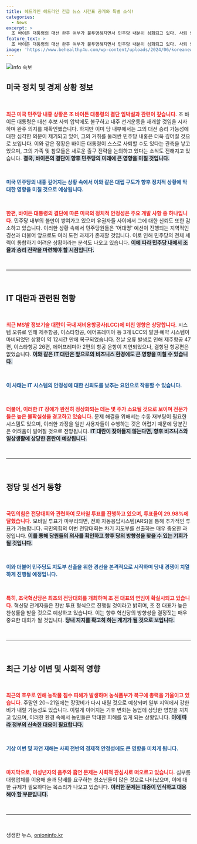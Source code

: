 ```yaml
---
title: 헤드라인 헤드라인 긴급 뉴스 시간표 공개와 특별 소식!
categories:
  - News
excerpt: >
  조 바이든 대통령의 대선 완주 여부가 불투명해지면서 민주당 내분이 심화되고 있다. 사퇴 압박이 거세지는 가운데 바이든은 선거운동 재개를 시사하며 결단이 임박한 상황이다. 클릭하세요!
feature_text: >
  조 바이든 대통령의 대선 완주 여부가 불투명해지면서 민주당 내분이 심화되고 있다. 사퇴 압박이 거세지는 가운데 바이든은 선거운동 재개를 시사하며 결단이 임박한 상황이다. 클릭하세요!
image: 'https://www.behealthy4u.com/wp-content/uploads/2024/06/koreanews.jpg'
---
```


<p><img src="https://www.behealthy4u.com/wp-content/uploads/2024/06/koreanews.jpg" alt="info 속보" /></p>

<h2 data-ke-size="size26">미국 정치 및 경제 상황 정보</h2>

<p data-ke-size="size16">&nbsp;</p>

<p><b><span style="color: #ee2323;">최근 미국 민주당 내홍 상황은 조 바이든 대통령의 결단 임박설과 관련이 깊습니다.</span></b> 조 바이든 대통령은 대선 후보 사퇴 압박에도 불구하고 내주 선거운동을 재개할 것임을 시사하며 완주 의지를 재확인했습니다. 하지만 이미 당 내부에서는 그의 대선 승리 가능성에 대한 심각한 의문이 제기되고 있어, 그의 거취를 둘러싼 민주당 내홍은 더욱 깊어질 것으로 보입니다. 이와 같은 정황은 바이든 대통령이 스스로 사퇴할 수도 있다는 관측을 낳고 있으며, 그의 가족 및 참모들은 새로운 출구 전략을 논의하고 있다는 소식도 전해지고 있습니다. <b><span style="background-color: #21538527;">결국, 바이든의 결단이 향후 민주당의 미래에 큰 영향을 미칠 것입니다.</span></b> </p>

<p data-ke-size="size16">&nbsp;</p>

<p><b><span style="color: #1a5490;">미국 민주당의 내홍 깊어지는 상황 속에서 이와 같은 대립 구도가 향후 정치적 상황에 막대한 영향을 미칠 것으로 예상됩니다.</span></b></p>

<p data-ke-size="size16">&nbsp;</p>

<p><b><span style="color: #ee2323;">한편, 바이든 대통령의 결단에 따른 미국의 정치적 안정성은 주요 개발 사항 중 하나입니다.</span></b> 민주당 내부의 불만이 쌓여가고 있으며 유권자들 사이에서 그에 대한 신뢰도 또한 감소하고 있습니다. 이러한 상황 속에서 민주당원들은 '어대명' 예선이 진행되는 지역적인 경선과 더불어 앞으로도 여러 도전 과제가 존재할 것입니다. 이로 인해 민주당의 전체 세력이 통합하기 어려운 상황이라는 분석도 나오고 있습니다. <b><span style="background-color: #21538527;">이에 따라 민주당 내에서 조율과 승리 전략을 마련해야 할 시점입니다.</span></b></p>

<p data-ke-size="size16">&nbsp;</p>

<hr>

<p data-ke-size="size16">&nbsp;</p>

<h2 data-ke-size="size26">IT 대란과 관련된 현황</h2>

<p data-ke-size="size16">&nbsp;</p>

<p><b><span style="color: #ee2323;">최근 MS발 정보기술 대란이 국내 저비용항공사(LCC)에 미친 영향은 상당합니다.</span></b> 시스템 오류로 인해 제주항공, 이스타항공, 에어프레미아 등 3개 LCC의 발권·예약 시스템이 마비되었던 상황이 약 12시간 만에 복구되었습니다. 전날 오류 발생로 인해 제주항공 47편, 이스타항공 26편, 에어프레미아 2편의 항공 운항이 지연되었으나, 결항된 항공편은 없었습니다. <b><span style="background-color: #21538527;">이와 같은 IT 대란은 앞으로의 비즈니스 환경에도 큰 영향을 미칠 수 있습니다.</span></b> </p>

<p data-ke-size="size16">&nbsp;</p>

<p><b><span style="color: #1a5490;">이 사태는 IT 시스템의 안정성에 대한 신뢰도를 낮추는 요인으로 작용할 수 있습니다.</span></b></p>

<p data-ke-size="size16">&nbsp;</p>

<p><b><span style="color: #ee2323;">더불어, 이러한 IT 장애가 완전히 정상화되는 데는 몇 주가 소요될 것으로 보이며 전문가들은 높은 불확실성을 경고하고 있습니다.</span></b> 문제 해결을 위해서는 수동 재부팅이 필요한 시스템도 있으며, 이러한 과정을 일반 사용자들이 수행하는 것은 어렵기 때문에 당분간은 어려움이 벌어질 것으로 전망됩니다. <b><span style="background-color: #21538527;">IT 대란이 잦아들지 않는다면, 향후 비즈니스와 일상생활에 상당한 혼란이 예상됩니다.</span></b></p>

<p data-ke-size="size16">&nbsp;</p>

<hr>

<p data-ke-size="size16">&nbsp;</p>

<h2 data-ke-size="size26">정당 및 선거 동향</h2>

<p data-ke-size="size16">&nbsp;</p>

<p><b><span style="color: #ee2323;">국민의힘은 전당대회와 관련하여 모바일 투표를 진행하고 있으며, 투표율이 29.98%에 달했습니다.</span></b> 모바일 투표가 마무리되면, 전화 자동응답시스템(ARS)을 통해 추가적인 투표가 가능합니다. 국민의힘의 이번 전당대회는 차기 지도부를 선출하는 매우 중요한 과정입니다. <b><span style="background-color: #21538527;">이를 통해 당원들의 의사를 확인하고 향후 당의 방향성을 찾을 수 있는 기회가 될 것입니다.</span></b></p>

<p data-ke-size="size16">&nbsp;</p>

<p><b><span style="color: #1a5490;">이와 더불어 민주당도 지도부 선출을 위한 경선을 본격적으로 시작하며 당내 경쟁이 치열하게 진행될 예정입니다.</span></b></p>

<p data-ke-size="size16">&nbsp;</p>

<p><b><span style="color: #ee2323;">특히, 조국혁신당은 최초의 전당대회를 개최하며 조 전 대표의 연임이 확실시되고 있습니다.</span></b> 혁신당 관계자들은 찬반 투표 형식으로 진행될 것이라고 밝히며, 조 전 대표가 높은 찬성률을 받을 것으로 예상하고 있습니다. 이는 향후 혁신당의 방향성을 결정짓는 매우 중요한 대회가 될 것입니다. <b><span style="background-color: #21538527;">당내 지지를 확고히 하는 계기가 될 것으로 보입니다.</span></b></p>

<p data-ke-size="size16">&nbsp;</p>

<hr>

<p data-ke-size="size16">&nbsp;</p>

<h2 data-ke-size="size26">최근 기상 이변 및 사회적 영향</h2>

<p data-ke-size="size16">&nbsp;</p>

<p><b><span style="color: #ee2323;">최근의 호우로 인해 농작물 침수 피해가 발생하며 농식품부가 복구에 총력을 기울이고 있습니다.</span></b> 주말인 20∼21일에는 장맛비가 다시 내릴 것으로 예상되며 일부 지역에서 강한 비가 내릴 가능성도 있습니다. 이렇게 이어지는 기후 변화는 농업에 상당한 영향을 끼치고 있으며, 이러한 환경 속에서 농민들은 막대한 피해를 입게 되는 상황입니다. <b><span style="background-color: #21538527;">이에 따라 정부의 신속한 대응이 필요합니다.</span></b> </p>

<p data-ke-size="size16">&nbsp;</p>

<p><b><span style="color: #1a5490;">기상 이변 및 자연 재해는 사회 전반의 경제적 안정성에도 큰 영향을 미치게 됩니다.</span></b></p>

<p data-ke-size="size16">&nbsp;</p>

<p><b><span style="color: #ee2323;">마지막으로, 미성년자의 음주와 흡연 문제는 사회적 관심사로 떠오르고 있습니다.</span></b> 심부름 대행업체를 이용해 술과 담배를 요구하는 청소년들이 많은 것으로 나타났으며, 이에 대한 규제가 필요하다는 목소리가 나오고 있습니다. <b><span style="background-color: #21538527;">이러한 문제는 대중이 인식하고 대응해야 할 부분입니다.</span></b> </p>

<p data-ke-size="size16">&nbsp;</p>

<hr>

<p data-ke-size="size16">&nbsp;</p>
생생한 뉴스, <a href="https://onioninfo.kr" rel="dofollow">onioninfo.kr</a>


